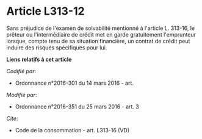 # Article L313-12

Sans préjudice de l'examen de solvabilité mentionné à l'article L. 313-16, le prêteur ou l'intermédiaire de crédit met en
garde gratuitement l'emprunteur lorsque, compte tenu de sa situation financière, un contrat de crédit peut induire des
risques spécifiques pour lui.

**Liens relatifs à cet article**

_Codifié par_:

  - Ordonnance n°2016-301 du 14 mars 2016 - art.

_Modifié par_:

  - Ordonnance n°2016-351 du 25 mars 2016 - art. 3

_Cite_:

  - Code de la consommation - art. L313-16 (VD)
